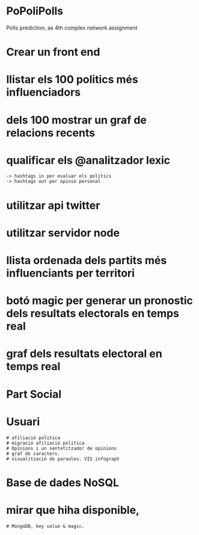 # PoPoliPolls
Polls prediction, as 4th complex network assignment


# Crear un front end
  # llistar els 100 politics més influenciadors
  # dels 100 mostrar un graf de relacions recents
  # qualificar els @analitzador lexic
    -> hashtags in per evaluar els politics
    -> hashtags out per opinio personal
  # utilitzar api twitter
  # utilitzar servidor node
  # llista ordenada dels partits més influenciants per territori
  # botó magic per generar un pronostic dels resultats electorals en temps real
  # graf dels resultats electoral en temps real
  
# Part Social
  # Usuari
    # afiliació politica
    # migració afiliació politica
    # Opinions i un sentetitzador de opinions
    # graf de caracters.
    # visualització de paraules. VIS infograph
    
# Base de dades NoSQL
  # mirar que hiha disponible,
    # MongoDB, key value & magic.
